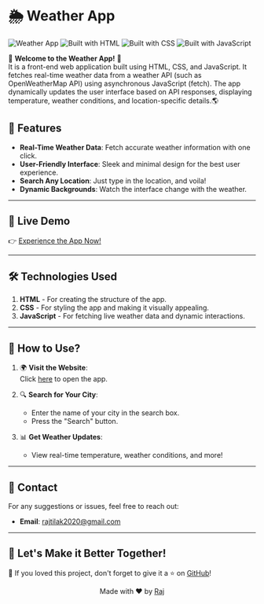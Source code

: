 # 🌦️ Weather App

![Weather App](https://img.shields.io/badge/Weather-Forecast-blue?style=for-the-badge&logo=cloud&logoColor=white)
![Built with HTML](https://img.shields.io/badge/HTML-orange?style=button-square)
![Built with CSS](https://img.shields.io/badge/CSS-blue?style=button-square)
![Built with JavaScript](https://img.shields.io/badge/JavaScript-yellow?style=button-square)

🌟 **Welcome to the Weather App!** 🌟  
It is a front-end web application built using HTML, CSS, and JavaScript. It fetches real-time weather data from a weather API (such as OpenWeatherMap API) using asynchronous JavaScript (fetch). The app dynamically updates the user interface based on API responses, displaying temperature, weather conditions, and location-specific details.🌎  


## 🎯 **Features**
- **Real-Time Weather Data**: Fetch accurate weather information with one click.  
- **User-Friendly Interface**: Sleek and minimal design for the best user experience.  
- **Search Any Location**: Just type in the location, and voila!  
- **Dynamic Backgrounds**: Watch the interface change with the weather.  

---

## 🚀 **Live Demo**  
👉 [Experience the App Now!](https://rajtilak-2020.github.io/Weather-App/)  

---

## 🛠️ **Technologies Used**
1. **HTML** - For creating the structure of the app.  
2. **CSS** - For styling the app and making it visually appealing.  
3. **JavaScript** - For fetching live weather data and dynamic interactions.  

---

## 🌟 **How to Use?**  

1. 🌍 **Visit the Website**:  
   Click [here](https://rajtilak-2020.github.io/Weather-App/) to open the app.  

2. 🔍 **Search for Your City**:  
   - Enter the name of your city in the search box.  
   - Press the "Search" button.  

3. 📊 **Get Weather Updates**:  
   - View real-time temperature, weather conditions, and more!  

---

## 📧 **Contact**  
For any suggestions or issues, feel free to reach out:  
- **Email**: rajtilak2020@gmail.com  

---

## 🎨 **Let's Make it Better Together!**  
🌈 If you loved this project, don't forget to give it a ⭐ on [GitHub](https://github.com/rajtilak-2020/Weather-App)!

<p align="center">
    Made with ❤️ by <a href="https://github.com/rajtilak-2020">Raj</a>
</p>
